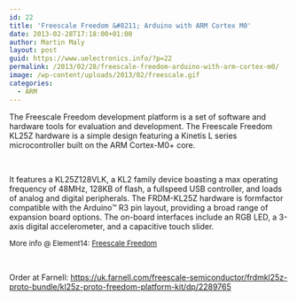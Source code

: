 ```yaml
---
id: 22
title: 'Freescale Freedom &#8211; Arduino with ARM Cortex M0'
date: 2013-02-28T17:18:00+01:00
author: Martin Maly
layout: post
guid: https://www.uelectronics.info/?p=22
permalink: /2013/02/28/freescale-freedom-arduino-with-arm-cortex-m0/
image: /wp-content/uploads/2013/02/freescale.gif
categories:
  - ARM
---
```

The Freescale Freedom development platform is a set of software and hardware tools for evaluation and development. The Freescale Freedom KL25Z hardware is a simple design featuring a Kinetis L series microcontroller built on the ARM Cortex-M0+ core.

<!--more-->

&nbsp;

It features a KL25Z128VLK, a KL2 family device boasting a max operating frequency of 48MHz, 128KB of flash, a fullspeed USB controller, and loads of analog and digital peripherals. The FRDM-KL25Z hardware is formfactor compatible with the Arduino™ R3 pin layout, providing a broad range of expansion board options. The on-board interfaces include an RGB LED, a 3-axis digital accelerometer, and a capacitive touch slider.

<span style="font-size: 13px;">More info @ Element14: </span><a style="font-size: 13px;" href="https://www.element14.com/community/community/knode/dev_platforms_kits/element14_dev_kits/kinetis_kl2_freedom_board?CMP=KNC-EU-KNODEFreedomBoard&s_kwcid=TC|20989|freescale%20freedom||S|e|19499881388">Freescale Freedom</a>

&nbsp;

Order at Farnell: <https://uk.farnell.com/freescale-semiconductor/frdmkl25z-proto-bundle/kl25z-proto-freedom-platform-kit/dp/2289765>